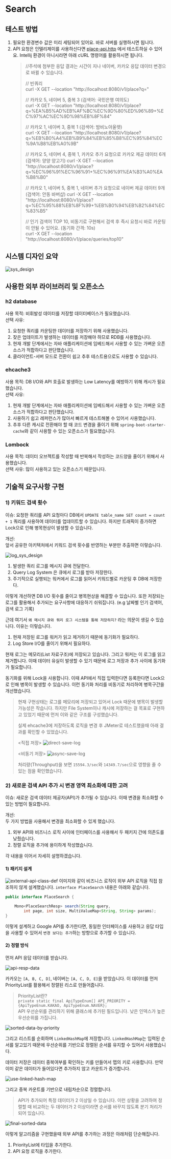 # Search

## 테스트 방법

1. 필요한 환경변수 값은 미리 세팅되어 있어요. 바로 서버를 실행하시면 됩니다.
2. API 요청은 인텔리제이를
   사용하신다면 [place-api.http](https://github.com/httpstatus200/search/blob/main/place-api.http) 에서
   테스트하실 수 있어요. Intellij 환경이 아니시라면 아래 cURL 명령어를 활용하시면 됩니다.
   > //주석에 첨부한 응답 결과는 시간이 지나 네이버, 카카오 응답 데이터 변경으로 바뀔 수 있습니다.
   >
   > // 빈쿼리  
   > curl -X GET --location "http://localhost:8080/v1/place?q="
   >
   > // 카카오 5, 네이버 5, 중복 3 (검색어: 국민은행 여의도)  
   > curl -X GET
   --location "http://localhost:8080/v1/place?q=%EA%B5%AD%EB%AF%BC%EC%9D%80%ED%96%89+%EC%97%AC%EC%9D%98%EB%8F%84"
   >
   > // 카카오 1, 네이버 3, 중복 1 (검색어: 밤비노아울렛)  
   > curl -X GET
   --location "http://localhost:8080/v1/place?q=%EB%B0%A4%EB%B9%84%EB%85%B8%EC%95%84%EC%9A%B8%EB%A0%9B"
   >
   > // 카카오 5, 네이버 4, 중복 1, 카카오 추가 요청으로 카카오 제공 데이터 6개 (검색어: 양양 양고기)
   > curl -X GET
   --location "http://localhost:8080/v1/place?q=%EC%96%91%EC%96%91+%EC%96%91%EA%B3%A0%EA%B8%B0"
   >
   > // 카카오 1, 네이버 5, 중복 1, 네이버 추가 요청으로 네이버 제공 데이터 9개 (검색어: 안동 바버샵)
   > curl -X GET
   --location "http://localhost:8080/v1/place?q=%EC%95%88%EB%8F%99+%EB%B0%94%EB%B2%84%EC%83%B5"
   >
   > // 인기 검색어 TOP 10, 비동기로 구현해서 검색 후 즉시 요청시 바로 카운팅이 안될 수 있어요. (동기화 간격: 10s)  
   > curl -X GET --location "http://localhost:8080/v1/place/queries/top10"

## 시스템 디자인 요약

![sys_design](images/sys-design.png)

## 사용한 외부 라이브러리 및 오픈소스

### h2 database

사용 목적: 비휘발성 데이터를 저장할 데이터베이스가 필요했습니다.  
선택 사유:

1) 요청한 쿼리를 카운팅한 데이터를 저장하기 위해 사용했습니다.
2) 잦은 업데이트가 발생하는 데이터를 저장해야 하므로 RDB를 사용했습니다.
3) 현재 개발 단계에서는 자바 애플리케이션에 임베드해서 사용할 수 있는 가벼운 오픈소스가 적합하다고 판단했습니다.
4) 클라이언트-서버 모드로 전환이 쉽고 추후 테스트용으로도 사용할 수 있습니다.

### ehcache3

사용 목적: DB I/O와 API 호출로 발생하는 Low Latency를 예방하기 위해 캐시가 필요했습니다.  
선택 사유:

1) 현재 개발 단계에서는 자바 애플리케이션에 임베드해서 사용할 수 있는 가벼운 오픈소스가 적합하다고 판단했습니다.
2) 사용하기 쉽고 레퍼런스가 많아서 빠르게 테스트해볼 수 있어서 사용했습니다.
3) 추후 다른 캐시로 전환해야 할 때 코드 변경을 줄이기 위해 `spring-boot-starter-cache`와 같이 사용할 수 있는 오픈소스가 필요했습니다.

### Lombock

사용 목적: 데이터 오브젝트를 작성할 때 반복해서 작성하는 코드양을 줄이기 위해서 사용했습니다.  
선택 사유: 많이 사용하고 있는 오픈소스기 때문입니다.

## 기술적 요구사항 구현

### 1) 키워드 검색 횟수

이슈: 요청한 쿼리를 API 요청마다 DB에서 `UPDATE table_name SET count = count + 1` 쿼리를 사용하여 데이터를 업데이트할 수 있습니다. 하지만
트래픽이 증가하면 Lock으로 인해 병목현상이 발생할 수 있습니다.

개선:  
앞서 공유한 아키텍처에서 키워드 검색 횟수를 반영하는 부분만 추출하면 이렇습니다.

![log_sys_design](images/log-sys-design.png)

1) 발생한 쿼리 로그를 메시지 큐에 전달한다.
2) Query Log System 은 큐에서 로그를 받아 저장한다.
3) 주기적으로 실행되는 워커에서 로그를 읽어서 키워드별로 카운팅 후 DB에 저장한다.

이렇게 개선하면 DB I/O 횟수를 줄이고 병목현상을 해결할 수 있습니다. 또한 저장되는 로그를 활용해서 추가되는 요구사항에 대응하기 쉬워집니다. (e.g 날짜별 인기 검색어,
검색
로그
기록)

근데 여기서 `왜 메시지 큐와 쿼리 로그 시스템을 통해 저장하지?` 라는 의문이 생길 수 있습니다. 이유는 이렇습니다.

1) 현재 저장된 로그를 워커가 읽고 제거하기 때문에 동기화가 필요하다.
2) Log Store I/O를 줄이기 위해서 필요하다.

현재 로그는 메모리(List 자료구조)에 저장되고 있습니다. 그리고 워커는 이 로그를 읽고 제거합니다. 이때 데이터 유실이 발생할 수 있기 때문에 로그 저장과 추가 사이에 동기화가
필요합니다.

동기화를 위해 Lock을 사용합니다. 이때 API에서 직접 입력한다면 등록한다면 Lock으로 인해 병목이 발생할 수 있습니다. 이런 동기화 처리를 비동기로 처리하여 병목구간을
개선했습니다.

> 현재 구현상태는 로그를 메모리에 저장되고 있어서 Lock 때문에 병목이 발생할 가능성은 작습니다. 하지만 File System이나 캐시에 저장하는 걸 목표로 구현하고 있었기
> 때문에
> 먼저 이와 같은
> 구조를 구성했습니다.
>
> 실제 ehcache3에 저장하도록 로직을 변경 후 JMeter로 테스트했을때 아래 결과를 확인할 수 있었습니다.
>
> <직접 저장>
> ![direct-save-log](images/direct-save-log.png)
>
> <비동기 저장>
> ![async-save-log](images/async-save-log.png)
>
> 처리량(Throughput)을 보면 `15594.3/sec`와 `14349.7/sec`으로 영향을 줄 수 있는 점을 확인했습니다.

### 2) 새로운 검색 API 추가 시 변경 영역 최소화에 대한 고려

이슈: 새로운 검색 데이터 제공자(API)가 추가될 수 있습니다. 이때 변경을 최소화할 수 있는 방법이 필요합니다.

개선:  
두 가지 방법을 사용해서 변경을 최소화할 수 있게 했습니다.

1) 외부 API와 비즈니스 로직 사이에 인터페이스를 사용해서 두 패키지 간에 의존도를 낮췄습니다.
2) 정렬 로직을 추가에 용이하게 작성했습니다.

각 내용을 이어서 자세히 설명하겠습니다.

#### 1) 패키지 설계

![external-api-class-def](images/external-api-class-def.png)
이미지와 같이 비즈니스 로직이 외부 API 로직을 직접 참조하지 않게 설계했습니다. `interface PlaceSearch` 내용은 아래와 같습니다.

```java
public interface PlaceSearch {

    Mono<PlaceSearchResp> search(String query,
        int page, int size, MultiValueMap<String, String> params);
}
```

이렇게 설계하고 Google API를 추가한다면, 동일한 인터페이스를 사용하고 응답 타입을 사용할 수 있어서 `변경 보다는 추가`하는 방향으로 추가할 수 있습니다.

#### 2) 정렬 방식

먼저 API 응답 데이터를 받습니다.

![api-resp-data](images/api-resp-data.png)

카카오는 `[A, B, C, D]`, 네이버는 `[A, C, D, E]`을 받았습니다. 이 데이터를 먼저 PriorityList를 활용해서 정렬된 리스로 만들어줍니다.
> PriorityList란?  
> `private static final ApiTypeEnum[] API_PRIORITY = {ApiTypeEnum.KAKAO, ApiTypeEnum.NAVER};`  
> API 우선순위를 관리하기 위해 클래스에 추가된 필드입니다. 낮은 인덱스가 높은 우선순위를 가집니다.

![sorted-data-by-priority](images/sorted-data-by-priority.png)

그리고 리스트를 순회하며 `LinkedHashMap`에 저장합니다. `LinkedHashMap`는 입력된 순서를 알고있기 때문에 우선순위를 기반으로 정렬된 순서를 유지할 수 있어서
사용했습니다.

데이터 저장은 데이터 중복여부를 확인하는 키를 만들어서 맵의 키로 사용합니다. 만약 이미 같은 데이터가 들어있다면 추가하지 않고 카운트가 증가합니다.

![use-linked-hash-map](images/use-linked-hash-map.png)

그리고 중복 카운트를 기반으로 내림차순으로 정렬합니다.
> API가 추가되어 특정 데이터가 2 이상일 수 있습니다. 이런 상황을 고려하여 정렬할 때 비교하는 두 데이터가 2 이상이라면 순서를 바꾸지 않도록 분기 처리가 되어 있습니다.

![final-sorted-data](images/final-sorted-data.png)

이렇게 알고리즘을 구현했을때 외부 API를 추가하는 과정은 아래처럼 단순해집니다.

1) PriorityList에 타입을 추가한다.
2) API 요청 로직을 추가한다.
